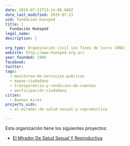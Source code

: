 ```yaml
---
date: 2019-07-21T23:14:06.000Z
date_last_modified: 2019-07-21
uid: fundacion-huesped
title: |
  Fundación Huésped
legal_name: 
description: |
  
org_type: Organización civil sin fines de lucro (ONG)
website: http://www.huesped.org.ar/
year_founded: 1989
facebook: 
twitter: 
tags:
  - monitoreo-de-servicios-publicos
  - mapeo-ciudadano
  - transparencia-y-rendicion-de-cuentas
  - participación-ciudadana
cities: 
  - Buenos Aires
projects_uids:
  - el-mirador-de-salud-sexual-y-reproductiva

---
```


Esta organización tiene los siguientes proyectos:

- [El Mirador De Salud Sexual Y Reproductiva](/proyectos/el-mirador-de-salud-sexual-y-reproductiva)
